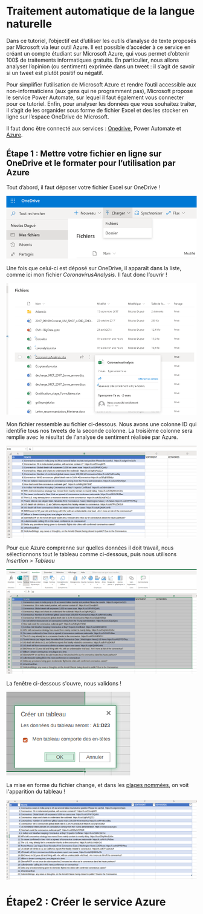 
# Traitement automatique de la langue naturelle

Dans ce tutoriel, l’objectif est d’utiliser les outils d’analyse de texte proposés par Microsoft via leur outil Azure. Il est possible d’accéder à ce service en créant un compte étudiant sur Microsoft Azure, qui vous permet d’obtenir 100$ de traitements informatiques gratuits. En particulier, nous allons analyser l’opinion (ou sentiment) exprimée dans un tweet : il s’agit de savoir si un tweet est plutôt positif ou négatif.

Pour simplifier l’utilisation de Microsoft Azure et rendre l’outil accessible aux non-informaticiens (aux gens qui ne programment pas), Microsoft propose le service Power Automate, sur lequel il faut également vous connecter pour ce tutoriel.
Enfin, pour analyser les données que vous souhaitez traiter, il s’agit de les organider sous forme de fichier Excel et des les stocker en ligne sur l’espace OneDrive de Microsoft.

Il faut donc être connecté aux services : [Onedrive](https://onedrive.live.com/), Power Automate et [Azure](https://portal.azure.com/).

## Étape 1 : Mettre votre fichier en ligne sur OneDrive et le formater pour l’utilisation par Azure

Tout d’abord, il faut déposer votre fichier Excel sur OneDrive !

![](azure_1.png)

Une fois que celui-ci est déposé sur OneDrive, il apparaît dans la liste, comme ici mon fichier *CoronavirusAnalysis*. Il faut donc l’ouvrir !

![](azure_2.png)


Mon fichier ressemble au fichier ci-dessous. Nous avons une colonne ID qui identifie tous nos tweets de la seconde colonne. La troisième colonne sera remplie avec le résultat de l'analyse de sentiment réalisée par Azure.

![](azure_3.png)

Pour que Azure comprenne sur quelles données il doit travail, nous sélectionnons tout le tableau comme ci-dessous, puis nous utilisons *Insertion > Tableau*

![](azure_4.png)

La fenêtre ci-dessous s'ouvre, nous validons !

![](azure_5.png)

La mise en forme du fichier change, et dans les [plages nommées](https://support.office.com/fr-fr/article/utiliser-le-gestionnaire-de-noms-dans-excel-4d8c4c2b-9f7d-44e3-a3b4-9f61bd5c64e4), on voit l'apparition du tableau !

![](azure_6.png)

# Étape2 : Créer le service Azure
